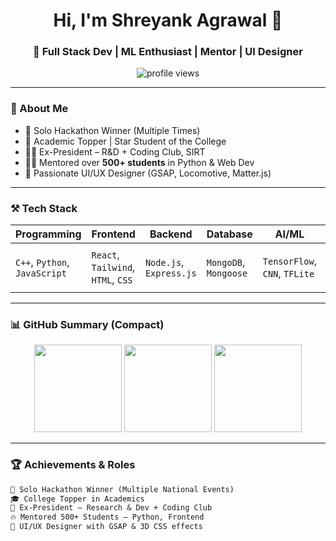 <h1 align="center">Hi, I'm Shreyank Agrawal 👋</h1>
<h3 align="center">🚀 Full Stack Dev | ML Enthusiast | Mentor | UI Designer</h3>

<p align="center">
  <img src="https://komarev.com/ghpvc/?username=shreyankagrawal&label=Visitors&color=6556CD&style=flat" alt="profile views" />
</p>

---

### 🧠 About Me

- 🎯 Solo Hackathon Winner (Multiple Times)
- 🏅 Academic Topper | Star Student of the College
- 🧑‍💼 Ex-President – R&D + Coding Club, SIRT
- 👨‍🏫 Mentored over **500+ students** in Python & Web Dev
- 🎨 Passionate UI/UX Designer (GSAP, Locomotive, Matter.js)

---

### ⚒️ Tech Stack

<div align="center">
  
| Programming | Frontend | Backend | Database | AI/ML | Tools |
|-------------|----------|---------|----------|--------|-------|
| `C++`, `Python`, `JavaScript` | `React`, `Tailwind`, `HTML`, `CSS` | `Node.js`, `Express.js` | `MongoDB`, `Mongoose` | `TensorFlow`, `CNN`, `TFLite` | `Git`, `VS Code`, `Figma` |

</div>

---

### 📊 GitHub Summary (Compact)

<div align="center">
  
  <img src="https://github-readme-stats.vercel.app/api?username=shreyankagrawal&show_icons=true&theme=radical&hide_border=true&hide=prs,issues" height="140"/>  
  <img src="https://github-readme-streak-stats.herokuapp.com/?user=shreyankagrawal&theme=radical&hide_border=true" height="140"/>
  <img src="https://github-readme-stats.vercel.app/api/top-langs/?username=shreyankagrawal&layout=compact&theme=radical&hide_border=true&langs_count=8" height="140"/>

</div>

---

### 🏆 Achievements & Roles

```txt
🌟 Solo Hackathon Winner (Multiple National Events)
🎓 College Topper in Academics
🧠 Ex-President – Research & Dev + Coding Club
🔥 Mentored 500+ Students – Python, Frontend
🎨 UI/UX Designer with GSAP & 3D CSS effects
